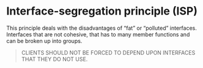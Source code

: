 # Interface-segregation principle (ISP)

This principle deals with the disadvantages of “fat” or “polluted” interfaces.
Interfaces that are not cohesive, that has to many member functions and can be broken up into groups.

> CLIENTS SHOULD NOT BE FORCED TO DEPEND UPON INTERFACES THAT THEY DO NOT USE.